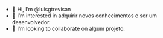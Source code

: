 - 👋 Hi, I’m @luisgtrevisan
- 👀 I’m interested in  adquirir novos conhecimentos  e ser um desenvolvedor.
- 💞️ I’m looking to collaborate on  algum projeto.


<!---
luisgtrevisan/luisgtrevisan is a ✨ special ✨ repository because its `README.md` (this file) appears on your GitHub profile.
You can click the Preview link to take a look at your changes.
--->
